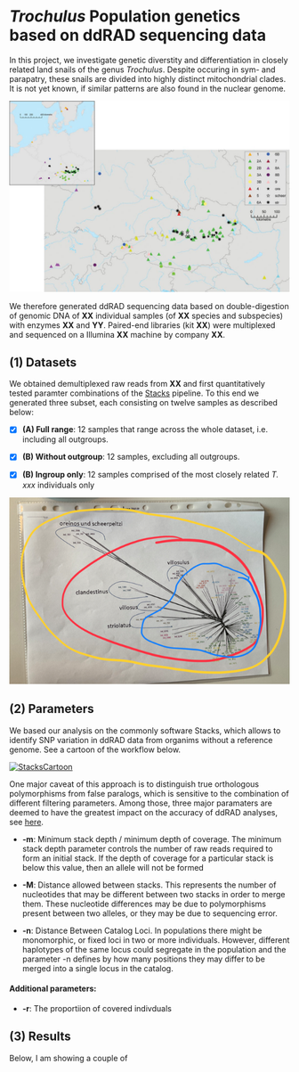 # _Trochulus_ Population genetics based on ddRAD sequencing data

In this project, we investigate  genetic diverstity and differentiation in closely related land snails of the genus _Trochulus_. Despite occuring in sym- and parapatry, these snails are divided into highly distinct mitochondrial clades. It is not yet known, if similar patterns are also found in the nuclear genome.

[![geographic sample](images/eyu02302.jpeg)](https://academic.oup.com/mollus/article/80/4/371/1850286?login=true)

We therefore generated ddRAD sequencing data based on double-digestion of genomic DNA of **XX** individual samples (of **XX** species and subspecies) with enzymes **XX** and **YY**. Paired-end libraries (kit **XX**) were multiplexed and sequenced on a Illumina **XX** machine by company **XX**.

## (1) Datasets

We obtained demultiplexed raw reads from **XX** and first quantitatively tested paramter combinations of the [Stacks](https://catchenlab.life.illinois.edu/stacks/manual/#pipe) pipeline. To this end we generated three subset, each consisting on twelve samples as described below:

-   [x] **(A) Full range**: 12 samples that range across the whole dataset, i.e. including all outgroups.

-   [x] **(B) Without outgroup**: 12 samples, excluding all outgroups.

-   [x] **(B) Ingroup only**: 12 samples comprised of the most closely related _T. xxx_ individuals only

![samples](images/samples.png)

## (2) Parameters

We based our analysis on the commonly software Stacks, which allows to identify SNP variation in ddRAD data from organims without a reference genome. See a cartoon of the workflow below.

[![StacksCartoon](https://catchenlab.life.illinois.edu/stacks/param_tutorial/catalog.png)](https://catchenlab.life.illinois.edu/stacks/param_tut.php)

 One major caveat of this approach is to distinguish true orthologous polymorphisms from false paralogs, which is sensitive to the combination of different filtering parameters. Among those, three major paramaters are deemed to have the greatest impact on the accuracy of ddRAD analyses, see [here](https://catchenlab.life.illinois.edu/stacks/param_tut.php).

-   **-m**: Minimum stack depth / minimum depth of coverage. The minimum stack depth parameter controls the number of raw reads required to form an initial stack. If the depth of coverage for a particular stack is below this value, then an allele will not be formed

-   **-M**: Distance allowed between stacks. This represents the number of nucleotides that may be different between two stacks in order to merge them. These nucleotide differences may be due to polymorphisms present between two alleles, or they may be due to sequencing error.

-   **-n**: Distance Between Catalog Loci. In populations there might be monomorphic, or fixed loci in two or more individuals. However, different haplotypes of the same locus could segregate in the population and the parameter -n defines by how many positions they may differ to be merged into a single locus in the catalog.

#### Additional parameters:

-   **-r**: The proportiion of covered indivduals

## (3) Results

Below, I am showing a couple of
